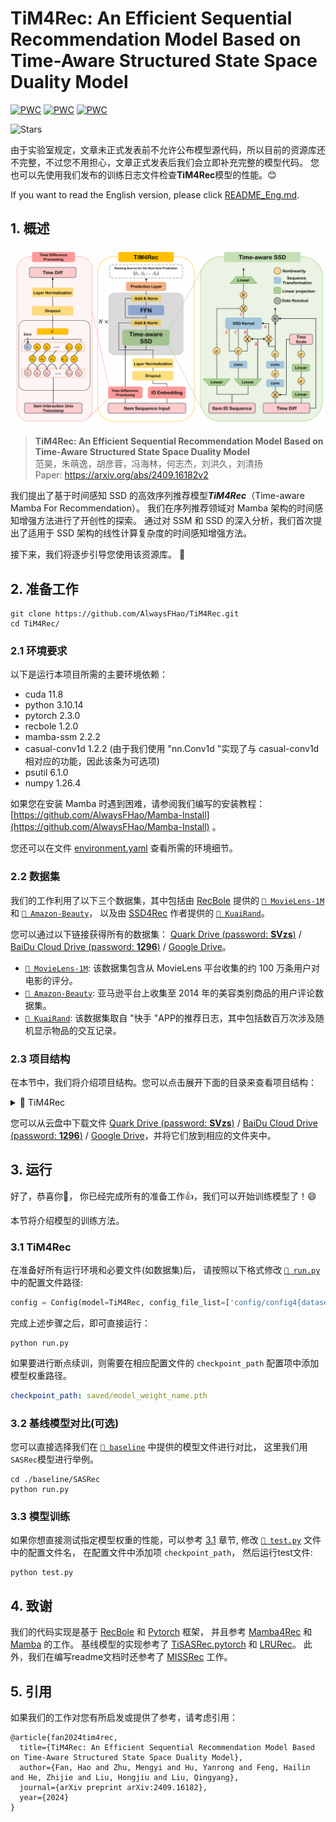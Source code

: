 # TiM4Rec: An Efficient Sequential Recommendation Model Based on Time-Aware Structured State Space Duality Model

[![PWC](https://img.shields.io/endpoint.svg?url=https://paperswithcode.com/badge/tim4rec-an-efficient-sequential/sequential-recommendation-on-movielens-1m)](https://paperswithcode.com/sota/sequential-recommendation-on-movielens-1m?p=tim4rec-an-efficient-sequential)
[![PWC](https://img.shields.io/endpoint.svg?url=https://paperswithcode.com/badge/tim4rec-an-efficient-sequential/sequential-recommendation-on-kuairand)](https://paperswithcode.com/sota/sequential-recommendation-on-kuairand?p=tim4rec-an-efficient-sequential)
[![PWC](https://img.shields.io/endpoint.svg?url=https://paperswithcode.com/badge/tim4rec-an-efficient-sequential/sequential-recommendation-on-amazon-beauty)](https://paperswithcode.com/sota/sequential-recommendation-on-amazon-beauty?p=tim4rec-an-efficient-sequential)

![Stars](https://img.shields.io/github/stars/AlwaysFHao/TiM4Rec)

由于实验室规定，文章未正式发表前不允许公布模型源代码，所以目前的资源库还不完整，不过您不用担心，文章正式发表后我们会立即补充完整的模型代码。
您也可以先使用我们发布的训练日志文件检查**TiM4Rec**模型的性能。😊

If you want to read the English version, please click [README_Eng.md](README.md).
## 1. 概述
  <p align="center">
    <img src="assert/tim4rec.png" alt="overview_of_tim4rec"/>
  </p>

> **TiM4Rec: An Efficient Sequential Recommendation Model Based on Time-Aware Structured State Space Duality Model**\
> 范昊，朱萌逸，胡彦蓉，冯海林，何志杰，刘洪久，刘清扬\
> Paper: https://arxiv.org/abs/2409.16182v2

我们提出了基于时间感知 SSD 的高效序列推荐模型***TiM4Rec***（Time-aware Mamba For Recommendation）。 
我们在序列推荐领域对 Mamba 架构的时间感知增强方法进行了开创性的探索。 通过对 SSM 和 SSD 的深入分析，我们首次提出了适用于 SSD 架构的线性计算复杂度的时间感知增强方法。


接下来，我们将逐步引导您使用该资源库。 🤗

## 2. 准备工作
```shell
git clone https://github.com/AlwaysFHao/TiM4Rec.git
cd TiM4Rec/
```

### 2.1 环境要求
以下是运行本项目所需的主要环境依赖：
- cuda 11.8
- python 3.10.14
- pytorch 2.3.0
- recbole 1.2.0
- mamba-ssm 2.2.2
- casual-conv1d 1.2.2 (由于我们使用 "nn.Conv1d "实现了与 casual-conv1d 相对应的功能，因此该条为可选项)
- psutil 6.1.0
- numpy 1.26.4

如果您在安装 Mamba 时遇到困难，请参阅我们编写的安装教程： [https://github.com/AlwaysFHao/Mamba-Install](https://github.com/AlwaysFHao/Mamba-Install) 。

您还可以在文件 [environment.yaml](environment.yaml) 查看所需的环境细节。

### 2.2 数据集
我们的工作利用了以下三个数据集，其中包括由 [RecBole](https://github.com/RUCAIBox/RecSysDatasets) 提供的 [`🎦 MovieLens-1M`](https://grouplens.org/datasets/movielens/) 和 [`🛒 Amazon-Beauty`](https://jmcauley.ucsd.edu/data/amazon/index_2014.html)， 以及由 [SSD4Rec](https://arxiv.org/abs/2409.01192) 作者提供的 [`📱 KuaiRand`](https://kuairand.com/)。 

您可以通过以下链接获得所有的数据集： [Quark Drive (password: **SVzs**)](https://pan.quark.cn/s/8bb746acc798) / [BaiDu Cloud Drive (password: **1296**)](https://pan.baidu.com/s/10GUBfkdqd7iPiXTw5ulQtA?pwd=1296) / [Google Drive](https://drive.google.com/drive/folders/11_tqDeG5oA4c6Bz7tjgEnMTeI6BbnCUr?usp=sharing)。

- [`🎦 MovieLens-1M`](https://grouplens.org/datasets/movielens/): 该数据集包含从 MovieLens 平台收集的约 100 万条用户对电影的评分。
- [`🛒 Amazon-Beauty`](https://jmcauley.ucsd.edu/data/amazon/index_2014.html): 亚马逊平台上收集至 2014 年的美容类别商品的用户评论数据集。
- [`📱 KuaiRand`](https://kuairand.com/): 该数据集取自 "快手 "APP的推荐日志，其中包括数百万次涉及随机显示物品的交互记录。

### 2.3 项目结构
在本节中，我们将介绍项目结构。您可以点击展开下面的目录来查看项目结构：

<details><summary>📁 TiM4Rec</summary>
<ul>
    <li>📁 assert | (存储readme相关的图片) </li>
    <li>📁 baseline | (存储论文中所对比的基线模型) </li>
    <ul>
        <li>📁 BERT4Rec</li>
        <ul>
            <li>📜 config.yaml</li>
            <li>🐍 run.py</li>
        </ul>
        <li>📁 ...</li>
    </ul>
    <li>📁 config | (存储TiM4Rec模型的配置文件) </li>
    <ul>
        <li>📜 config4beauty_64d.yaml</li>
        <li>📜 config4kuai_64d.yaml</li>
        <li>📜 config4movie_64d.yaml</li>
        <li>📜 config4movie_256d.yaml</li>
    </ul>
    <li>📁 dataset | (存储数据集文件) </li>
    <ul>
        <li>📁 amazon-beauty</li>
        <ul>
            <li>📖 amazon-beauty.inter</li>
            <li>📖 amazon-beauty.item</li>
        </ul>
        <li>📁 ... </li>
    </ul>
    <li>📁 log | (存储训练日志文件)</li>
    <li>📁 log_tensorboard | (存储tensorboard的训练日志文件)</li>
    <li>📁 saved | (存储模型权重保存文件)</li>
    <li>📜 environment.yaml</li>
    <li>🐍 run.py</li>
    <li>🐍 ssd.py</li>
    <li>🐍 test.py</li>
    <li>🐍 tim4rec.py</li>
</ul>
</details>

您可以从云盘中下载文件 [Quark Drive (password: **SVzs**)](https://pan.quark.cn/s/8bb746acc798) / [BaiDu Cloud Drive (password: **1296**)](https://pan.baidu.com/s/10GUBfkdqd7iPiXTw5ulQtA?pwd=1296) / [Google Drive](https://drive.google.com/drive/folders/11_tqDeG5oA4c6Bz7tjgEnMTeI6BbnCUr?usp=sharing)，并将它们放到相应的文件夹中。 

## 3. 运行
好了，恭喜你🎇， 你已经完成所有的准备工作👍，我们可以开始训练模型了！😄 

本节将介绍模型的训练方法。

### 3.1 TiM4Rec
在准备好所有运行环境和必要文件(如数据集)后， 请按照以下格式修改 [`🐍 run.py`](run.py) 中的配置文件路径:
```python
config = Config(model=TiM4Rec, config_file_list=['config/config4{dataset_name}_{dim}d.yaml'])
```
完成上述步骤之后，即可直接运行：
```shell
python run.py
```
如果要进行断点续训，则需要在相应配置文件的 `checkpoint_path` 配置项中添加模型权重路径。
```yaml
checkpoint_path: saved/model_weight_name.pth
```

### 3.2 基线模型对比(可选)
您可以直接选择我们在 [`📁 baseline`](baseline/) 中提供的模型文件进行对比， 这里我们用 `SASRec`模型进行举例。
```shell
cd ./baseline/SASRec
python run.py
```
### 3.3 模型训练
如果你想直接测试指定模型权重的性能，可以参考 [3.1](#31-tim4rec) 章节, 修改 [`🐍 test.py`](test.py) 文件中的配置文件名， 在配置文件中添加项 `checkpoint_path`， 然后运行test文件:
```shell
python test.py
```

## 4. 致谢
我们的代码实现是基于 [RecBole](https://github.com/RUCAIBox/RecBole) 和 [Pytorch](https://github.com/pytorch/pytorch) 框架， 并且参考 [Mamba4Rec](https://github.com/chengkai-liu/Mamba4Rec) 和 [Mamba](https://github.com/state-spaces/mamba) 的工作。 
基线模型的实现参考了 [TiSASRec.pytorch](https://github.com/pmixer/TiSASRec.pytorch) 和 [LRURec](https://github.com/yueqirex/LRURec)。
此外，我们在编写readme文档时还参考了 [MISSRec](https://github.com/gimpong/MM23-MISSRec) 工作。

## 5. 引用
如果我们的工作对您有所启发或提供了参考，请考虑引用：
```
@article{fan2024tim4rec,
  title={TiM4Rec: An Efficient Sequential Recommendation Model Based on Time-Aware Structured State Space Duality Model},
  author={Fan, Hao and Zhu, Mengyi and Hu, Yanrong and Feng, Hailin and He, Zhijie and Liu, Hongjiu and Liu, Qingyang},
  journal={arXiv preprint arXiv:2409.16182},
  year={2024}
}
```